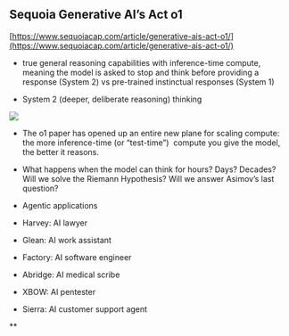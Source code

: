 ## Sequoia Generative AI’s Act o1

[https://www.sequoiacap.com/article/generative-ais-act-o1/](https://www.sequoiacap.com/article/generative-ais-act-o1/)

- true general reasoning capabilities with inference-time compute, meaning the model is asked to stop and think before providing a response (System 2) vs pre-trained instinctual responses (System 1)
    
- System 2 (deeper, deliberate reasoning) thinking
    

![](https://lh7-rt.googleusercontent.com/docsz/AD_4nXdp3sMm_bmeakVorJTFcjdxvpDpeW2sbQH72VGXSaLBp7iv5jn_qDlA9J27bVwMfH6tc2iQ0vuY3p_XIEIak0i0Ds3dDvDYmSbZUZHRncqOSAiaSCNr_96rurhOThRIpf6-0Hd-F9PY_FSPiWuT5cpCLbsz?key=FkwPaob_Vh9Yjv5yGIybrA)

- The o1 paper has opened up an entire new plane for scaling compute: the more inference-time (or “test-time”)  compute you give the model, the better it reasons.
    
- What happens when the model can think for hours? Days? Decades? Will we solve the Riemann Hypothesis? Will we answer Asimov’s last question?
    
- Agentic applications
    

- Harvey: AI lawyer
    
- Glean: AI work assistant 
    
- Factory: AI software engineer
    
- Abridge: AI medical scribe
    
- XBOW: AI pentester 
    
- Sierra: AI customer support agent
    



**

